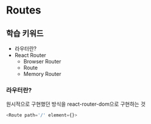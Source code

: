 # Routes

## 학습 키워드

- 라우터란?
- React Router
  - Browser Router
  - Route
  - Memory Router

### 라우터란?

원시적으로 구현했던 방식을 react-router-dom으로 구현하는 것

```js
<Route path='/' element={}>
```
